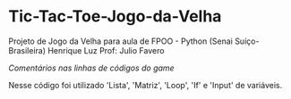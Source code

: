 # Tic-Tac-Toe-Jogo-da-Velha
Projeto de Jogo da Velha para aula de FPOO - Python (Senai Suíço-Brasileira)
Henrique Luz
Prof: Julio Favero

*Comentários nas linhas de códigos do game*

Nesse código foi utilizado 'Lista', 'Matriz', 'Loop', 'If' e 'Input' de variáveis.
